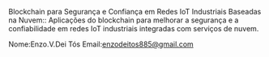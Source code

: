 Blockchain para Segurança e Confiança em Redes IoT Industriais Baseadas na Nuvem:: Aplicações do blockchain para melhorar a segurança e a confiabilidade em redes IoT industriais integradas com serviços de nuvem.

Nome:Enzo.V.Dei Tós
Email:enzodeitos885@gmail.com

